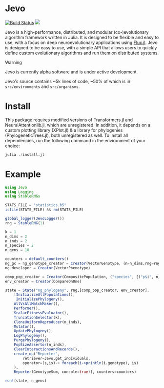# Jevo

[![Build Status](https://github.com/jarbus/Jevo.jl/actions/workflows/CI.yml/badge.svg?branch=master)](https://github.com/jarbus/Jevo.jl/actions/workflows/CI.yml?query=branch%3Amaster) 
[![](https://img.shields.io/badge/docs-dev-blue.svg)](https://jarbus.github.io/Jevo.jl/dev/)

Jevo is a high-performance, distributed, and modular (co-)evolutionary algorithm framework written in Julia. It is designed to be flexible and easy to use, with a focus on deep neuroevolutionary applications using [Flux.jl](https://fluxml.ai/Flux.jl/stable/). Jevo is designed to be easy to use, with a simple API that allows users to quickly define custom evolutionary algorithms and run them on distributed systems.


> [!WARNING]
> Jevo is currently alpha software and is under active development.

Jevo's source contains ~5k lines of code, ~50% of which is in `src/environments` and `src/organisms`. 

# Install

This package requires modified versions of Transformers.jl and NeuralAttentionlib.jl, which are unregistered. In addition, it depends on a custom plotting library (XPlot.jl) & a library for phylogenies (PhylogeneticTrees.jl), both unregistered as well. To install all dependencies, run the following command in the environment of your choice:

```julia
julia ./install.jl
```

# Example


```julia
using Jevo
using Logging
using StableRNGs

STATS_FILE = "statistics.h5"
isfile(STATS_FILE) && rm(STATS_FILE)

global_logger(JevoLogger())
rng = StableRNG(1)

k = 1
n_dims = 2
n_inds = 2
n_species = 2
n_gens = 10

counters = default_counters()
ng_gc = ng_genotype_creator = Creator(VectorGenotype, (n=n_dims,rng=rng))
ng_developer = Creator(VectorPhenotype)

comp_pop_creator = Creator(CompositePopulation, ("species", [("p$i", n_inds, ng_gc, ng_developer) for i in 1:n_species], counters))
env_creator = Creator(CompareOnOne)

state = State("ng_phylogeny", rng,[comp_pop_creator, env_creator],
    [InitializeAllPopulations(),
     InitializePhylogeny(),
    AllVsAllMatchMaker(),
    Performer(),
    ScalarFitnessEvaluator(),
    TruncationSelector(k),
    CloneUniformReproducer(n_inds),
    Mutator(),
    UpdatePhylogeny(),
    LogPhylogeny(),
    PurgePhylogeny(),
    PopSizeAssertor(n_inds),
    ClearInteractionsAndRecords(),
    create_op("Reporter",
        retriever=Jevo.get_individuals,
        operator=(s,is)-> foreach(i->println(i.genotype), is)
    ),
    Reporter(GenotypeSum, console=true)], counters=counters)

run!(state, n_gens)
```
